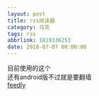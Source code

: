 ```yaml
---
layout: post
title: rss阅读器
category: 马克
tags: rss
abbrlink: 1819336253
date: 2018-07-07 00:00:00
---
```


目前使用的这个  
还有android版不过就是要翻墙  
[feedly](https://feedly.com/)  
